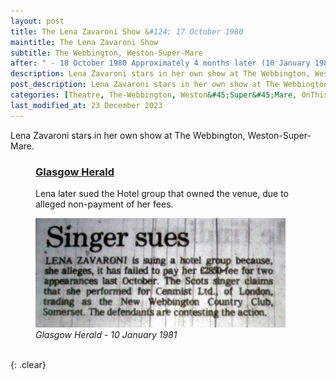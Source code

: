```yaml
---
layout: post
title: The Lena Zavaroni Show &#124; 17 October 1980
maintitle: The Lena Zavaroni Show
subtitle: The Webbington, Weston-Super-Mare
after: " - 18 October 1980 Approximately 4 months later (10 January 1981) Lena would sue the owners of the venue"
description: Lena Zavaroni stars in her own show at The Webbington, Weston-Super-Mare.
post_description: Lena Zavaroni stars in her own show at The Webbington, Weston-Super-Mare.
categories: [Theatre, The-Webbington, Weston&#45;Super&#45;Mare, OnThisDay17October, OnThisDay18October, OnThisDay10January]
last_modified_at: 23 December 2023
---
```


Lena Zavaroni stars in her own show at The Webbington, Weston-Super-Mare.

<figure class="fig3">
<figcaption>
<h3 id="glasgow-herald"><a href="#glasgow-herald">Glasgow Herald</a></h3>
<p>Lena later sued the Hotel group that owned the venue, due to alleged non-payment of her fees.</p>
</figcaption>
<a href="/assets/images/newspapers/1981-01-10-lena-sues.jpg"><img src="/assets/images/newspapers/1981-01-10-lena-sues.jpg" class="full-width zoom-in"/></a>
<figcaption>
<cite>Glasgow Herald - 10 January 1981</cite>
</figcaption>
</figure>

<br />{: .clear}

